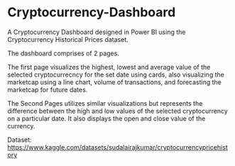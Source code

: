 # Cryptocurrency-Dashboard

A Cryptocurrency Dashboard designed in Power BI using the Cryptocurrency Historical Prices dataset.

The dashboard comprises of 2 pages.

The first page visualizes the highest, lowest and average value of the selected cryptocurrecncy for the set date using cards, also visualizing the marketcap using a line chart, volume of transactions, and forecasting the marketcap for future dates.

The Second Pages utilizes similar visualizations but represents the difference between the high and low values of the selected cryptocurrency on a particular date. It also displays the open and close value of the currency.  

Dataset: https://www.kaggle.com/datasets/sudalairajkumar/cryptocurrencypricehistory
